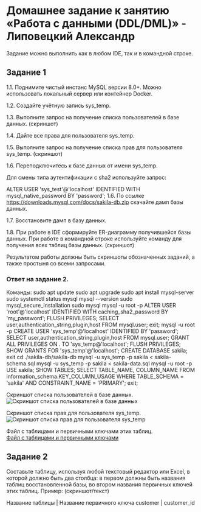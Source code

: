 # Домашнее задание к занятию «Работа с данными (DDL/DML)» - Липовецкий Александр

Задание можно выполнить как в любом IDE, так и в командной строке.

## Задание 1  

1.1. Поднимите чистый инстанс MySQL версии 8.0+. Можно использовать локальный сервер или контейнер Docker.

1.2. Создайте учётную запись sys_temp.

1.3. Выполните запрос на получение списка пользователей в базе данных. (скриншот)

1.4. Дайте все права для пользователя sys_temp.

1.5. Выполните запрос на получение списка прав для пользователя sys_temp. (скриншот)

1.6. Переподключитесь к базе данных от имени sys_temp.

Для смены типа аутентификации с sha2 используйте запрос:

ALTER USER 'sys_test'@'localhost' IDENTIFIED WITH mysql_native_password BY 'password';
1.6. По ссылке https://downloads.mysql.com/docs/sakila-db.zip скачайте дамп базы данных.

1.7. Восстановите дамп в базу данных.

1.8. При работе в IDE сформируйте ER-диаграмму получившейся базы данных. При работе в командной строке используйте команду для получения всех таблиц базы данных. (скриншот)

Результатом работы должны быть скриншоты обозначенных заданий, а также простыня со всеми запросами.

### Ответ на задание 2.

Команды:
sudo apt update
sudo apt upgrade
sudo apt install mysql-server
sudo systemctl status mysql
mysql --version
sudo mysql_secure_installation
sudo mysql
mysql -u root -p
ALTER USER 'root'@'localhost' IDENTIFIED WITH caching_sha2_password BY 'my_password';
FLUSH PRIVILEGES;
SELECT user,authentication_string,plugin,host FROM mysql.user;
exit;
mysql -u root -p
CREATE USER 'sys_temp'@'localhost' IDENTIFIED BY 'password';
SELECT user,authentication_string,plugin,host FROM mysql.user;
GRANT ALL PRIVILEGES ON *.* TO 'sys_temp@'localhost';
FLUSH PRIVILEGES;
SHOW GRANTS FOR 'sys_temp'@'localhost';
CREATE DATABASE sakila;
exit
cd ./sakila-db/sakila-db
mysql -u sys_temp -p sakila < sakila-schema.sql
mysql -u sys_temp -p sakila < sakila-data.sql 
mysql -u root -p
USE sakila;
SHOW TABLES;
SELECT TABLE_NAME, COLUMN_NAME FROM information_schema.KEY_COLUMN_USAGE WHERE TABLE_SCHEMA = 'sakila' AND CONSTRAINT_NAME = 'PRIMARY';
exit;

Скриншот списка пользователей в базе данных.
![Скриншот списка пользователей в базе данных]()

Скриншот списка прав для пользователя sys_temp.
![Скриншот списка прав для пользователя sys_temp]()

Файл с таблицами и первичными ключами этих таблиц.  
[Файл с таблицами и первичными ключами]()

## Задание 2  

Составьте таблицу, используя любой текстовый редактор или Excel, в которой должно быть два столбца: в первом должны быть названия таблиц восстановленной базы, во втором названия первичных ключей этих таблиц. Пример: (скриншот/текст)

Название таблицы | Название первичного ключа
customer         | customer_id
